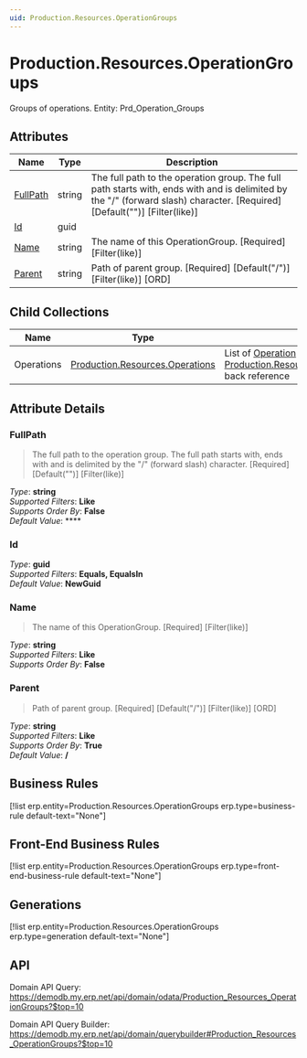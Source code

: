 ```yaml
---
uid: Production.Resources.OperationGroups
---
```

# Production.Resources.OperationGroups

Groups of operations. Entity: Prd_Operation_Groups

## Attributes

| Name | Type | Description |
| ---- | ---- | --- |
| [FullPath](Production.Resources.OperationGroups.md#fullpath) | string | The full path to the operation group. The full path starts with, ends with and is delimited by the "/" (forward slash) character. [Required] [Default("")] [Filter(like)] 
| [Id](Production.Resources.OperationGroups.md#id) | guid |  
| [Name](Production.Resources.OperationGroups.md#name) | string | The name of this OperationGroup. [Required] [Filter(like)] 
| [Parent](Production.Resources.OperationGroups.md#parent) | string | Path of parent group. [Required] [Default("/")] [Filter(like)] [ORD] 

## Child Collections

| Name | Type | Description |
| ---- | ---- | --- |
| Operations | [Production.Resources.Operations](Production.Resources.Operations.md) | List of [Operation](Production.Resources.Operations.md) child objects, based on the [Production.Resources.Operation.OperationGroup](Production.Resources.Operations.md#operationgroup) back reference 


## Attribute Details

### FullPath

> The full path to the operation group. The full path starts with, ends with and is delimited by the "/" (forward slash) character. [Required] [Default("")] [Filter(like)]

_Type_: **string**  
_Supported Filters_: **Like**  
_Supports Order By_: **False**  
_Default Value_: ****  

### Id

_Type_: **guid**  
_Supported Filters_: **Equals, EqualsIn**  
_Default Value_: **NewGuid**  

### Name

> The name of this OperationGroup. [Required] [Filter(like)]

_Type_: **string**  
_Supported Filters_: **Like**  
_Supports Order By_: **False**  

### Parent

> Path of parent group. [Required] [Default("/")] [Filter(like)] [ORD]

_Type_: **string**  
_Supported Filters_: **Like**  
_Supports Order By_: **True**  
_Default Value_: **/**  



## Business Rules

[!list erp.entity=Production.Resources.OperationGroups erp.type=business-rule default-text="None"]

## Front-End Business Rules

[!list erp.entity=Production.Resources.OperationGroups erp.type=front-end-business-rule default-text="None"]

## Generations

[!list erp.entity=Production.Resources.OperationGroups erp.type=generation default-text="None"]

## API

Domain API Query:
<https://demodb.my.erp.net/api/domain/odata/Production_Resources_OperationGroups?$top=10>

Domain API Query Builder:
<https://demodb.my.erp.net/api/domain/querybuilder#Production_Resources_OperationGroups?$top=10>

